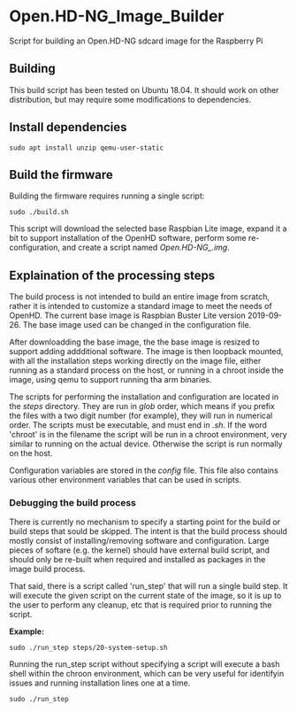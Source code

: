 # Open.HD-NG_Image_Builder

Script for building an Open.HD-NG sdcard image for the Raspberry Pi

## Building
This build script has been tested on Ubuntu 18.04. It should work on other distribution, but may require some modifications to dependencies.

## Install dependencies
~~~
sudo apt install unzip qemu-user-static
~~~

## Build the firmware

Building the firmware requires running a single script:

~~~
sudo ./build.sh
~~~

This script will download the selected base Raspbian Lite image, expand it a bit to support installation of the OpenHD software,
perform some re-configuration, and create a script named *Open.HD-NG_<date>.img*.

## Explaination of the processing steps

The build process is not intended to build an entire image from scratch, rather it is intended to customize a standard image to meet the needs of OpenHD.
The current base image is Raspbian Buster Lite version 2019-09-26. The base image used can be changed in the configuration file.

After downloadding the base image, the the base image is resized to support adding addditional software.
The image is then loopback mounted, with all the installation steps working directly on the image file, either running as a standard process on the host, or running in a chroot inside the image, using qemu to support running tha arm binaries.

The scripts for performing the installation and configuration are located in the *steps* directory.
They are run in *glob* order, which means if you prefix the files with a two digit number (for example), they will run in numerical order.
The scripts must be executable, and must end in *.sh*.
If the word 'chroot' is in the filename the script will be run in a chroot environment, very similar to running on the actual device.
Otherwise the script is run normally on the host.

Configuration variables are stored in the *config* file. This file also contains various other environment variables that can be used in scripts.

### Debugging the build process

There is currently no mechanism to specify a starting point for the build or build steps that sould be skipped.
The intent is that the build process should mostly consist of installing/removing software and configuration.
Large pieces of softare (e.g. the kernel) should have external build script, and should only be re-built when required and installed as packages in the image build process.

That said, there is a script called 'run_step' that will run a single build step.
It will execute the given script on the current state of the image, so it is up to the user to perform any cleanup, etc that is required prior to running the script.

**Example:**
~~~
sudo ./run_step steps/20-system-setup.sh
~~~

Running the run_step script without specifying a script will execute a bash shell within the chroon environment, which can be very useful for identifyin issues and running installation lines one at a time.

~~~
sudo ./run_step
~~~
